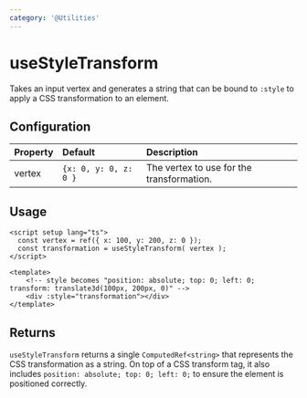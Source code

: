 ```yaml
---
category: '@Utilities'
---
```


# useStyleTransform

Takes an input vertex and generates a string that can be bound to `:style` to apply a CSS transformation to an element.

## Configuration

| Property | Default               | Description                               |
|:---------|:----------------------|:------------------------------------------|
| vertex   | `{x: 0, y: 0, z: 0 }` | The vertex to use for the transformation. |

## Usage

```vue
<script setup lang="ts">
  const vertex = ref({ x: 100, y: 200, z: 0 });
  const transformation = useStyleTransform( vertex );
</script>

<template>
    <!-- style becomes "position: absolute; top: 0; left: 0; transform: translate3d(100px, 200px, 0)" -->
    <div :style="transformation"></div>
</template>
```

## Returns

`useStyleTransform` returns a single `ComputedRef<string>` that represents the CSS transformation as a string. On top of a CSS transform tag, it also includes `position: absolute; top: 0; left: 0;` to ensure the element is positioned correctly.
